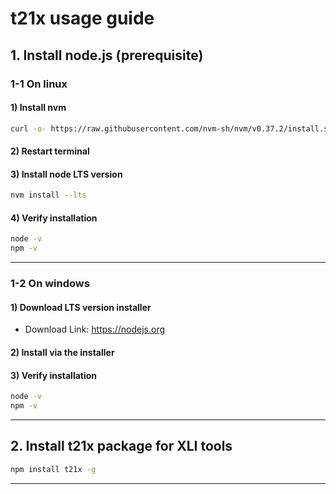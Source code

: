 # t21x usage guide

## 1. Install node.js (prerequisite)

### 1-1 On linux

#### 1) Install nvm

```bash
curl -o- https://raw.githubusercontent.com/nvm-sh/nvm/v0.37.2/install.sh | bash
```

#### 2) Restart terminal

#### 3) Install node LTS version

```bash
nvm install --lts
```

#### 4) Verify installation

```bash
node -v
npm -v
```

--------------------------

### 1-2 On windows

#### 1) Download LTS version installer

* Download Link: https://nodejs.org

#### 2) Install via the installer

#### 3) Verify installation

```cmd
node -v
npm -v
```
--------------------------

## 2. Install t21x package for XLI tools

```bash
npm install t21x -g
```
--------------------------
